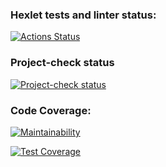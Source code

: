 ### Hexlet tests and linter status:
[![Actions Status](https://github.com/ivan-fedoroff/frontend-project-lvl3/workflows/hexlet-check/badge.svg)](https://github.com/ivan-fedoroff/frontend-project-lvl3/actions)

### Project-check status
[![Project-check status](https://github.com/ivan-fedoroff/frontend-project-lvl3/actions/workflows/project-check.yml/badge.svg)](https://github.com/ivan-fedoroff/frontend-project-lvl3/actions/workflows/project-check.yml)

### Code Coverage:
[![Maintainability](https://api.codeclimate.com/v1/badges/a9764ef969d5a9fedb71/maintainability)](https://codeclimate.com/github/ivan-fedoroff/frontend-project-lvl3/maintainability)

[![Test Coverage](https://api.codeclimate.com/v1/badges/a9764ef969d5a9fedb71/test_coverage)](https://codeclimate.com/github/ivan-fedoroff/frontend-project-lvl3/test_coverage)